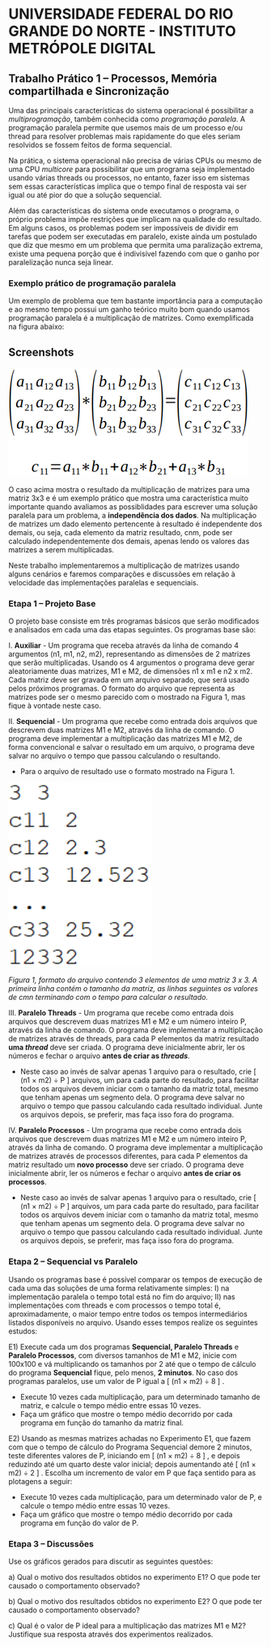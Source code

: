 # UNIVERSIDADE FEDERAL DO RIO GRANDE DO NORTE - INSTITUTO METRÓPOLE DIGITAL

## Trabalho Prático 1 – Processos, Memória compartilhada e Sincronização
Uma das principais características do sistema operacional é
possibilitar a *multiprogramação*, também conhecida como *programação paralela*. A
programação paralela permite que usemos mais de um processo e/ou thread para
resolver problemas mais rapidamente do que eles seriam resolvidos se fossem feitos de
forma sequencial.

Na prática, o sistema operacional não precisa de várias CPUs ou mesmo de uma
CPU *multicore* para possibilitar que um programa seja implementado usando várias
threads ou processos, no entanto, fazer isso em sistemas sem essas características
implica que o tempo final de resposta vai ser igual ou até pior do que a solução
sequencial.

Além das características do sistema onde executamos o programa, o próprio
problema impõe restrições que implicam na qualidade do resultado. Em alguns casos, os
problemas podem ser impossíveis de dividir em tarefas que podem ser executadas em
paralelo, existe ainda um postulado que diz que mesmo em um problema que permita
uma paralização extrema, existe uma pequena porção que é indivisível fazendo com que
o ganho por paralelização nunca seja linear.

### Exemplo prático de programação paralela

Um exemplo de problema que tem bastante importância para a computação e ao
mesmo tempo possui um ganho teórico muito bom quando usamos programação
paralela é a multiplicação de matrizes. Como exemplificada na figura abaixo:

 
## Screenshots  
![matrix](./src/img/matrix.png)
 
 O caso acima mostra o resultado da multiplicação de matrizes para uma matriz
3x3 e é um exemplo prático que mostra uma característica muito importante quando
avaliamos as possiblidades para escrever uma solução paralela para um problema, a
**independência dos dados**. Na multiplicação de matrizes um dado elemento pertencente
à resultado é independente dos demais, ou seja, cada elemento da matriz resultado, cnm,
pode ser calculado independentemente dos demais, apenas lendo os valores das matrizes
a serem multiplicadas.

Neste trabalho implementaremos a multiplicação de matrizes usando alguns
cenários e faremos comparações e discussões em relação à velocidade das
implementações paralelas e sequenciais.

### Etapa 1 – Projeto Base

O projeto base consiste em três programas básicos que serão modificados e
analisados em cada uma das etapas seguintes. Os programas base são:

I. **Auxiliar** - Um programa que receba através da linha de comando 4
argumentos (n1, m1, n2, m2), representando as dimensões de 2 matrizes
que serão multiplicadas. Usando os 4 argumentos o programa deve gerar
aleatoriamente duas matrizes, M1 e M2, de dimensões n1 x m1 e n2 x m2.
Cada matriz deve ser gravada em um arquivo separado, que será usado
pelos próximos programas. O formato do arquivo que representa as
matrizes pode ser o mesmo parecido com o mostrado na Figura 1, mas
fique à vontade neste caso.

II. **Sequencial** - Um programa que recebe como entrada dois arquivos que
descrevem duas matrizes M1 e M2, através da linha de comando. O
programa deve implementar a multiplicação das matrizes M1 e M2, de
forma convencional e salvar o resultado em um arquivo, o programa deve
salvar no arquivo o tempo que passou calculando o resultando.

* Para o arquivo de resultado use o formato mostrado na Figura 1.

![figura1](./src/img/figura1.png)

*Figura 1, formato do arquivo contendo 3 elementos de uma matriz 3 x 3. A primeira linha contém o  tamanho da matriz, as linhas seguintes os valores de cmn terminando com o tempo para calcular o resultado.*

III. **Paralelo Threads** - Um programa que recebe como entrada dois arquivos
que descrevem duas matrizes M1 e M2 e um número inteiro P, através da
linha de comando. O programa deve implementar a multiplicação de
matrizes através de threads, para cada P elementos da matriz resultado
**uma *thread*** deve ser criada. O programa deve inicialmente abrir, ler os
números e fechar o arquivo **antes de criar as *threads***.

* Neste caso ao invés de salvar apenas 1 arquivo para o resultado,
crie [ (n1 × m2) ÷ P ] arquivos, um para cada parte do resultado, para
facilitar todos os arquivos devem iniciar com o tamanho da matriz
total, mesmo que tenham apenas um segmento dela. O programa
deve salvar no arquivo o tempo que passou calculando cada
resultado individual. Junte os arquivos depois, se preferir, mas faça
isso fora do programa. 

IV. **Paralelo Processos** - Um programa que recebe como entrada dois
arquivos que descrevem duas matrizes M1 e M2 e um número inteiro P,
através da linha de comando. O programa deve implementar a
multiplicação de matrizes através de processos diferentes, para cada P
elementos da matriz resultado um **novo processo** deve ser criado. O
programa deve inicialmente abrir, ler os números e fechar o arquivo **antes de criar os processos**.

* Neste caso ao invés de salvar apenas 1 arquivo para o resultado,
crie [ (n1 × m2) ÷ P ] arquivos, um para cada parte do resultado, para
facilitar todos os arquivos devem iniciar com o tamanho da matriz
total, mesmo que tenham apenas um segmento dela. O programa
deve salvar no arquivo o tempo que passou calculando cada
resultado individual. Junte os arquivos depois, se preferir, mas faça
isso fora do programa.

### Etapa 2 – Sequencial vs Paralelo

Usando os programas base é possível comparar os tempos de execução de cada uma das
soluções de uma forma relativamente simples: I) na implementação paralela o tempo total
está no fim do arquivo; II) nas implementações com threads e com processos o tempo total é,
aproximadamente, o maior tempo entre todos os tempos intermediários listados disponíveis
no arquivo. Usando esses tempos realize os seguintes estudos:

E1) Execute cada um dos programas **Sequencial, Paralelo Threads** e **Paralelo Processos**,
com diversos tamanhos de M1 e M2, inicie com 100x100 e vá multiplicando os
tamanhos por 2 até que o tempo de cálculo do programa **Sequencial** fique, pelo
menos, **2 minutos**. No caso dos programas paralelos, use um valor de P igual a [ (n1 × m2) ÷ 8 ] .

* Execute 10 vezes cada multiplicação, para um determinado tamanho de matriz, e calcule o tempo médio entre essas 10 vezes.
* Faça um gráfico que mostre o tempo médio decorrido por cada programa em função do tamanho da matriz final.

E2)  Usando as mesmas matrizes achadas no Experimento E1, que fazem com que o tempo
de cálculo do Programa Sequencial demore 2 minutos, teste diferentes valores de P,
iniciando em [ (n1 × m2) ÷ 8 ] , e depois reduzindo até um quarto deste valor inicial;
depois aumentando até [ (n1 × m2) ÷ 2 ] . Escolha um incremento de valor em P que
faça sentido para as plotagens a seguir:

* Execute 10 vezes cada multiplicação, para um determinado valor de P, e calcule o tempo médio entre essas 10 vezes.
* Faça um gráfico que mostre o tempo médio decorrido por cada programa em função do valor de P.

### Etapa 3 – Discussões

Use os gráficos gerados para discutir as seguintes questões:

a) Qual o motivo dos resultados obtidos no experimento E1? O que pode ter causado o comportamento observado?

b) Qual o motivo dos resultados obtidos no experimento E2? O que pode ter causado o comportamento observado?

c) Qual é o valor de P ideal para a multiplicação das matrizes M1 e M2? Justifique sua resposta através dos experimentos realizados.